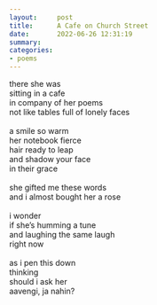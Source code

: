 ```yaml
---
layout:     post
title:      A Cafe on Church Street
date:       2022-06-26 12:31:19
summary:    
categories:
- poems
---
```


there she was\
sitting in a cafe\
in company of her poems\
not like tables full of lonely faces\
\
a smile so warm\
her notebook fierce\
hair ready to leap\
and shadow your face\
in their grace\
\
she gifted me these words\
and i almost bought her a rose\
\
i wonder\
if she’s humming a tune\
and laughing the same laugh\
right now\
\
as i pen this down\
thinking\
should i ask her\
aavengi, ja nahin?
